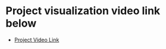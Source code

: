 # Project visualization video link below

- [Project Video Link](https://clipchamp.com/watch/1HSlX1l7iYM)